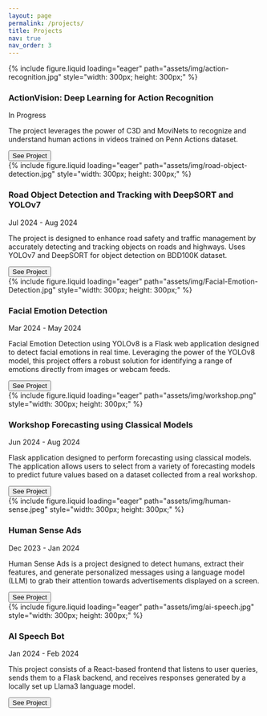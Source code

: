 ```yaml
---
layout: page
permalink: /projects/
title: Projects
nav: true
nav_order: 3
---
```


<div class="project0">
    <div class="image-container0">
        {% include figure.liquid loading="eager" path="assets/img/action-recognition.jpg" style="width: 300px; height: 300px;" %}
    </div>
    <div class="project-details0">
        <div class="heading">
        <h3>ActionVision: Deep Learning for Action Recognition</h3>
        <span class="timeline">In Progress</span>
        </div>
        <p>The project leverages the power of C3D and MoviNets to recognize and understand human actions in videos trained on Penn Actions dataset.</p>
        <a href="https://github.com/owais142002/ActionVision-Action-Recognition"><button>See Project</button></a>
    </div>
</div>

<div class="project0">
    <div class="image-container0">
        {% include figure.liquid loading="eager" path="assets/img/road-object-detection.jpg" style="width: 300px; height: 300px;"  %}
    </div>
    <div class="project-details0">
        <div class="heading">
        <h3>Road Object Detection and Tracking with DeepSORT and YOLOv7</h3>
        <span class="timeline">Jul 2024 - Aug 2024</span>
        </div>
        <p> The project is designed to enhance road safety and traffic management by accurately detecting and tracking objects on roads and highways. Uses YOLOv7 and DeepSORT for object detection on BDD100K dataset.</p>
        <a href="https://github.com/owais142002/Road-Object-Tracking"><button>See Project</button></a>
    </div>
</div>

<div class="project0">
    <div class="image-container0">
        {% include figure.liquid loading="eager" path="assets/img/Facial-Emotion-Detection.jpg" style="width: 300px; height: 300px;" %}
    </div>
    <div class="project-details0">
        <div class="heading">
        <h3>Facial Emotion Detection</h3>
        <span class="timeline">Mar 2024 - May 2024</span>
        </div>
        <p>Facial Emotion Detection using YOLOv8 is a Flask web application designed to detect facial emotions in real time. Leveraging the power of the YOLOv8 model, this project offers a robust solution for identifying a range of emotions directly from images or webcam feeds.</p>
        <a href="https://github.com/owais142002/Facial-Emotion-Detection"><button>See Project</button></a>
    </div>
</div>

<div class="project0">
    <div class="image-container0">
        {% include figure.liquid loading="eager" path="assets/img/workshop.png" style="width: 300px; height: 300px;" %}
    </div>
    <div class="project-details0">
        <div class="heading">
        <h3>Workshop Forecasting using Classical Models</h3>
        <span class="timeline"> Jun 2024 - Aug 2024</span>
        </div>
        <p>Flask application designed to perform forecasting using classical models. The application allows users to select from a variety of forecasting models to predict future values based on a dataset collected from a real workshop.</p>
        <a href="https://github.com/owais142002/Workshop-Forecasting-using-classical-models"><button>See Project</button></a>
    </div>
</div>

<div class="project0">
    <div class="image-container0">
        {% include figure.liquid loading="eager" path="assets/img/human-sense.jpeg" style="width: 300px; height: 300px;" %}
    </div>
    <div class="project-details0">
        <div class="heading">
        <h3>Human Sense Ads</h3>
        <span class="timeline">Dec 2023 - Jan 2024</span>
        </div>
        <p>Human Sense Ads is a project designed to detect humans, extract their features, and generate personalized messages using a language model (LLM) to grab their attention towards advertisements displayed on a screen.</p>
        <a href="https://github.com/owais142002/Human-Sense-Ads"><button>See Project</button></a>
    </div>
</div>

<div class="project0">
    <div class="image-container0">
        {% include figure.liquid loading="eager" path="assets/img/ai-speech.jpg" style="width: 300px; height: 300px;" %}
    </div>
    <div class="project-details0">
        <div class="heading">
        <h3>AI Speech Bot</h3>
        <span class="timeline">Jan 2024 - Feb 2024</span>
        </div>
        <p>This project consists of a React-based frontend that listens to user queries, sends them to a Flask backend, and receives responses generated by a locally set up Llama3 language model.</p>
        <a href="https://github.com/owais142002/AI-Speech-Bot"><button>See Project</button></a>
    </div>
</div>


